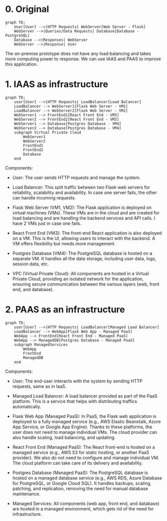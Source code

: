 # 0. Original
```mermaid
graph TD;
    User[User] -->|HTTP Requests| WebServer[Web Server - Flask]
    WebServer -->|Queries/Data Requests| Database[Database - PostgreSQL]
    Database -->|Responses| WebServer
    WebServer -->|Response| User
```
The on-premise prototype does not have any load balancing and takes more computing power to response. We can use IAAS and PAAS to improve this application.

# 1. IAAS as infrastructure

```mermaid
graph TD;
    user[User] -->|HTTP Requests| LoadBalancer[Load Balancer]
    LoadBalancer --> WebServer1[Flask Web Server - VM1]
    LoadBalancer --> WebServer2[Flask Web Server - VM2]
    WebServer1 --> FrontEnd1[React Front End - VM3]
    WebServer2 --> FrontEnd2[React Front End - VM3]
    WebServer1 --> Database[Postgres Database - VM4]
    WebServer2 --> Database[Postgres Database - VM4]
    subgraph Virtual Private Cloud
        WebServer1
        WebServer2
        FrontEnd1
        FrontEnd2
        Database
    end
```
Components:
- User: The user sends HTTP requests and manage the system.

- Load Balancer: This split traffic between two Flask web servers for reliability, scalability and availability. In case one server fails, the other can handle incoming requests.

- Flask Web Server (VM1, VM2): The Flask application is deployed on virtual machines (VMs). These VMs are in the cloud and are created for load balancing and are handling the backend services and API calls. I have 2 VMs just in case one fails.

- React Front End (VM3): The front-end React application is also deployed on a VM. This is the UI, allowing users to interact with the backend. A VM offers flexibility but needs more management. 

- Postgres Database (VM4): The PostgreSQL database is hosted on a separate VM. It handles all the data storage, including user data, logs, session data, etc.

- VPC (Virtual Private Cloud): All components are hosted in a Virtual Private Cloud, providing an isolated network for the application, ensuring secure communication between the various layers (web, front end, and database).

# 2. PAAS as an infrastructure
```mermaid
graph TD;
    user[User] -->|HTTP Requests| LoadBalancer[Managed Load Balancer]
    LoadBalancer --> WebApp[Flask Web App - Managed PaaS]
    WebApp --> FrontEnd[React Front End - Managed PaaS]
    WebApp --> ManagedDB[Postgres Database - Managed PaaS]
    subgraph ManagedServices
        WebApp
        FrontEnd
        ManagedDB
    end
```
Components:
- User: The end-user interacts with the system by sending HTTP requests, same as in IaaS.

- Managed Load Balancer: A load balancer provided as part of the PaaS platform. This is a service that helps with distributing traffics automatically. 

- Flask Web App (Managed PaaS): In PaaS, the Flask web application is deployed to a fully managed service (e.g., AWS Elastic Beanstalk, Azure App Service, or Google App Engine). Thanks to these platforms, the user does not need to manage individual VMs. The cloud provider can also handle scaling, load balancing, and updating. 

- React Front End (Managed PaaS): The React front-end is hosted on a managed service (e.g., AWS S3 for static hosting, or another PaaS provider). We also do not need to configure and manage individual VM. The cloud platform can take care of its delivery and availability. 

- Postgres Database (Managed PaaS): The PostgreSQL database is hosted on a managed database service (e.g., AWS RDS, Azure Database for PostgreSQL, or Google Cloud SQL). It handles backups, scaling, patching, and replication, removing the need for manual database maintenance.

- Managed Services: All components (web app, front end, and database) are hosted in a managed environment, which gets rid of the need for infrastructure. 
